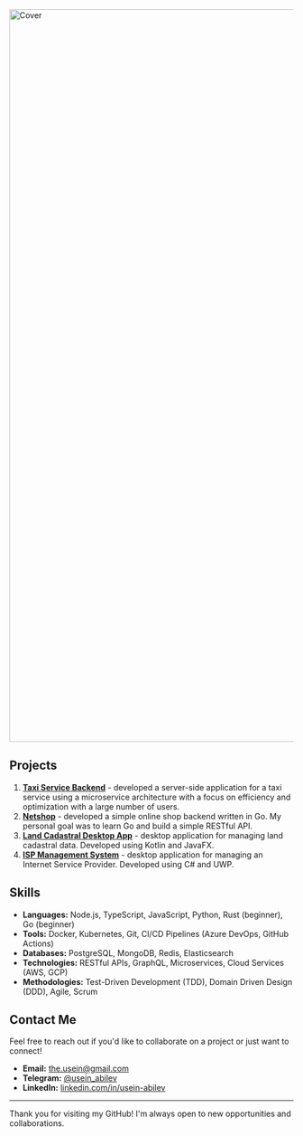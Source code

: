 <img width="1296" alt="Cover" src="https://github.com/user-attachments/assets/d40dd392-fa5a-4a5f-a58c-a5858caac8c7">

## Projects

1. [**Taxi Service Backend**](https://mobilauto.com.ua) - developed a server-side application for a taxi service using a microservice architecture with a focus on efficiency and optimization with a large number of users. 
2. [**Netshop**](https://github.com/usein-abilev/netshop) - developed a simple online shop backend written in Go. My personal goal was to learn Go and build a simple RESTful API.
3. [**Land Cadastral Desktop App**](https://github.com/usein-abilev/landRegistryKotlin) - desktop application for managing land cadastral data. Developed using Kotlin and JavaFX.
4. [**ISP Management System**](https://github.com/usein-abilev/ISP) - desktop application for managing an Internet Service Provider. Developed using C# and UWP.

## Skills
- **Languages:** Node.js, TypeScript, JavaScript, Python, Rust (beginner), Go (beginner)
- **Tools:** Docker, Kubernetes, Git, CI/CD Pipelines (Azure DevOps, GitHub Actions)
- **Databases:** PostgreSQL, MongoDB, Redis, Elasticsearch
- **Technologies:** RESTful APIs, GraphQL, Microservices, Cloud Services (AWS, GCP)
- **Methodologies:** Test-Driven Development (TDD), Domain Driven Design (DDD), Agile, Scrum


## Contact Me

Feel free to reach out if you'd like to collaborate on a project or just want to connect!

- **Email:** [the.usein@gmail.com](mailto:the.usein@gmail.com)
- **Telegram:** [@usein_abilev](https://t.me/usein_abilev)
- **LinkedIn:** [linkedin.com/in/usein-abilev](https://linkedin.com/in/usein-abilev)
---

Thank you for visiting my GitHub! I'm always open to new opportunities and collaborations.
